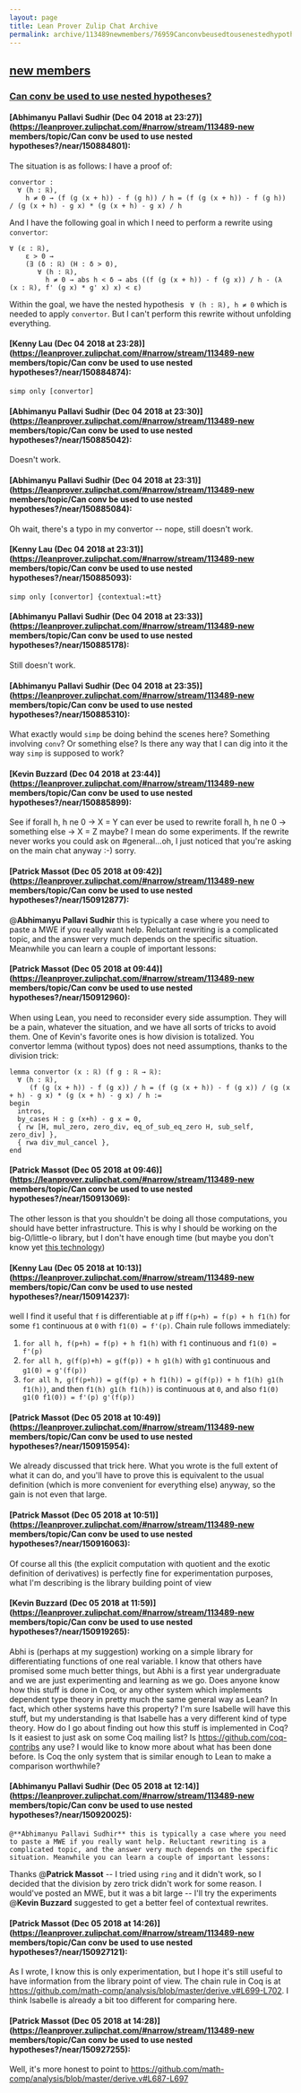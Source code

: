```yaml
---
layout: page
title: Lean Prover Zulip Chat Archive 
permalink: archive/113489newmembers/76959Canconvbeusedtousenestedhypotheses.html
---
```


## [new members](index.html)
### [Can conv be used to use nested hypotheses?](76959Canconvbeusedtousenestedhypotheses.html)

#### [Abhimanyu Pallavi Sudhir (Dec 04 2018 at 23:27)](https://leanprover.zulipchat.com/#narrow/stream/113489-new members/topic/Can conv be used to use nested hypotheses?/near/150884801):
The situation is as follows: I have a proof of:
```lean
convertor :
  ∀ (h : ℝ),
    h ≠ 0 → (f (g (x + h)) - f (g h)) / h = (f (g (x + h)) - f (g h)) / (g (x + h) - g x) * (g (x + h) - g x) / h
```
And I have the following goal in which I need to perform a rewrite using `convertor`:
```lean
∀ (ε : ℝ),
    ε > 0 →
    (∃ (δ : ℝ) (H : δ > 0),
       ∀ (h : ℝ),
         h ≠ 0 → abs h < δ → abs ((f (g (x + h)) - f (g x)) / h - (λ (x : ℝ), f' (g x) * g' x) x) < ε)
```

Within the goal, we have the nested hypothesis ` ∀ (h : ℝ), h ≠ 0` which is needed to apply `convertor`. But I can't perform this rewrite without unfolding everything.

#### [Kenny Lau (Dec 04 2018 at 23:28)](https://leanprover.zulipchat.com/#narrow/stream/113489-new members/topic/Can conv be used to use nested hypotheses?/near/150884874):
`simp only [convertor]`

#### [Abhimanyu Pallavi Sudhir (Dec 04 2018 at 23:30)](https://leanprover.zulipchat.com/#narrow/stream/113489-new members/topic/Can conv be used to use nested hypotheses?/near/150885042):
Doesn't work.

#### [Abhimanyu Pallavi Sudhir (Dec 04 2018 at 23:31)](https://leanprover.zulipchat.com/#narrow/stream/113489-new members/topic/Can conv be used to use nested hypotheses?/near/150885084):
Oh wait, there's a typo in my convertor -- nope, still doesn't work.

#### [Kenny Lau (Dec 04 2018 at 23:31)](https://leanprover.zulipchat.com/#narrow/stream/113489-new members/topic/Can conv be used to use nested hypotheses?/near/150885093):
`simp only [convertor] {contextual:=tt}`

#### [Abhimanyu Pallavi Sudhir (Dec 04 2018 at 23:33)](https://leanprover.zulipchat.com/#narrow/stream/113489-new members/topic/Can conv be used to use nested hypotheses?/near/150885178):
Still doesn't work.

#### [Abhimanyu Pallavi Sudhir (Dec 04 2018 at 23:35)](https://leanprover.zulipchat.com/#narrow/stream/113489-new members/topic/Can conv be used to use nested hypotheses?/near/150885310):
What exactly would `simp` be doing behind the scenes here? Something involving `conv`? Or something else? Is there any way that I can dig into it the way `simp` is supposed to work?

#### [Kevin Buzzard (Dec 04 2018 at 23:44)](https://leanprover.zulipchat.com/#narrow/stream/113489-new members/topic/Can conv be used to use nested hypotheses?/near/150885899):
See if forall h, h ne 0 -> X = Y can ever be used to rewrite forall h, h ne 0 -> something else -> X = Z maybe?  I mean do some experiments. If the rewrite never works you could ask on #general...oh, I just noticed that you're asking on the main chat anyway :-) sorry.

#### [Patrick Massot (Dec 05 2018 at 09:42)](https://leanprover.zulipchat.com/#narrow/stream/113489-new members/topic/Can conv be used to use nested hypotheses?/near/150912877):
@**Abhimanyu Pallavi Sudhir** this is typically a case where you need to paste a MWE if you really want help. Reluctant rewriting is a complicated topic, and the answer very much depends on the specific situation. Meanwhile you can learn a couple of important lessons:

#### [Patrick Massot (Dec 05 2018 at 09:44)](https://leanprover.zulipchat.com/#narrow/stream/113489-new members/topic/Can conv be used to use nested hypotheses?/near/150912960):
When using Lean, you need to reconsider every side assumption. They will be a pain, whatever the situation, and we have all sorts of tricks to avoid them. One of Kevin's favorite ones is how division is totalized. You convertor lemma (without typos) does not need assumptions, thanks to the division trick:
```lean
lemma convertor (x : ℝ) (f g : ℝ → ℝ):
  ∀ (h : ℝ),
     (f (g (x + h)) - f (g x)) / h = (f (g (x + h)) - f (g x)) / (g (x + h) - g x) * (g (x + h) - g x) / h :=
begin
  intros,
  by_cases H : g (x+h) - g x = 0,
  { rw [H, mul_zero, zero_div, eq_of_sub_eq_zero H, sub_self, zero_div] },
  { rwa div_mul_cancel },
end
```

#### [Patrick Massot (Dec 05 2018 at 09:46)](https://leanprover.zulipchat.com/#narrow/stream/113489-new members/topic/Can conv be used to use nested hypotheses?/near/150913069):
The other lesson is that you shouldn't be doing all those computations, you should have better infrastructure. This is why I should be working on the big-O/little-o library, but I don't have enough time (but maybe you don't know yet [this technology](https://en.wikipedia.org/wiki/Big_O_notation))

#### [Kenny Lau (Dec 05 2018 at 10:13)](https://leanprover.zulipchat.com/#narrow/stream/113489-new members/topic/Can conv be used to use nested hypotheses?/near/150914237):
well I find it useful that `f` is differentiable at `p` iff `f(p+h) = f(p) + h f1(h)` for some `f1` continuous at `0` with `f1(0) = f'(p)`. Chain rule follows immediately:
1. `for all h, f(p+h) = f(p) + h f1(h)` with `f1` continuous and `f1(0) = f'(p)`
2. `for all h, g(f(p)+h) = g(f(p)) + h g1(h)` with `g1` continuous and `g1(0) = g'(f(p))`
3. `for all h, g(f(p+h)) = g(f(p) + h f1(h)) = g(f(p)) + h f1(h) g1(h f1(h))`, and then `f1(h) g1(h f1(h))` is continuous at `0`, and also `f1(0) g1(0 f1(0)) = f'(p) g'(f(p))`

#### [Patrick Massot (Dec 05 2018 at 10:49)](https://leanprover.zulipchat.com/#narrow/stream/113489-new members/topic/Can conv be used to use nested hypotheses?/near/150915954):
We already discussed that trick here. What you wrote is the full extent of what it can do, and you'll have to prove this is equivalent to the usual definition (which is more convenient for everything else) anyway, so the gain is not even that large.

#### [Patrick Massot (Dec 05 2018 at 10:51)](https://leanprover.zulipchat.com/#narrow/stream/113489-new members/topic/Can conv be used to use nested hypotheses?/near/150916063):
Of course all this (the explicit computation with quotient and the exotic definition of derivatives) is perfectly fine for experimentation purposes, what I'm describing is the library building point of view

#### [Kevin Buzzard (Dec 05 2018 at 11:59)](https://leanprover.zulipchat.com/#narrow/stream/113489-new members/topic/Can conv be used to use nested hypotheses?/near/150919265):
Abhi is (perhaps at my suggestion) working on a simple library for differentiating functions of one real variable. I know that others have promised some much better things, but Abhi is a first year undergraduate and we are just experimenting and learning as we go. Does anyone know how this stuff is done in Coq, or any other system which implements dependent type theory in pretty much the same general way as Lean? In fact, which other systems have this property? I'm sure Isabelle will have this stuff, but my understanding is that Isabelle has a very different kind of type theory. How do I go about finding out how this stuff is implemented in Coq? Is it easiest to just ask on some Coq mailing list? Is https://github.com/coq-contribs any use? I would like to know more about what has been done before. Is Coq the only system that is similar enough to Lean to make a comparison worthwhile?

#### [Abhimanyu Pallavi Sudhir (Dec 05 2018 at 12:14)](https://leanprover.zulipchat.com/#narrow/stream/113489-new members/topic/Can conv be used to use nested hypotheses?/near/150920025):
```quote
@**Abhimanyu Pallavi Sudhir** this is typically a case where you need to paste a MWE if you really want help. Reluctant rewriting is a complicated topic, and the answer very much depends on the specific situation. Meanwhile you can learn a couple of important lessons:
```
 Thanks @**Patrick Massot** -- I tried using `ring` and it didn't work, so I decided that the division by zero trick didn't work for some reason. I would've posted an MWE, but it was a bit large -- I'll try the experiments @**Kevin Buzzard** suggested to get a better feel of contextual rewrites.

#### [Patrick Massot (Dec 05 2018 at 14:26)](https://leanprover.zulipchat.com/#narrow/stream/113489-new members/topic/Can conv be used to use nested hypotheses?/near/150927121):
As I wrote, I know this is only experimentation, but I hope it's still useful to have information from the library point of view. The chain rule in Coq is at https://github.com/math-comp/analysis/blob/master/derive.v#L699-L702. I think Isabelle is already a bit too different for comparing here.

#### [Patrick Massot (Dec 05 2018 at 14:28)](https://leanprover.zulipchat.com/#narrow/stream/113489-new members/topic/Can conv be used to use nested hypotheses?/near/150927255):
Well, it's more honest to point to https://github.com/math-comp/analysis/blob/master/derive.v#L687-L697

